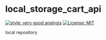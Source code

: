 # local_storage_cart_api

[![style: very good analysis][very_good_analysis_badge]][very_good_analysis_link]
[![License: MIT][license_badge]][license_link]

local repository 

[license_badge]: https://img.shields.io/badge/license-MIT-blue.svg
[license_link]: https://opensource.org/licenses/MIT
[very_good_analysis_badge]: https://img.shields.io/badge/style-very_good_analysis-B22C89.svg
[very_good_analysis_link]: https://pub.dev/packages/very_good_analysis
